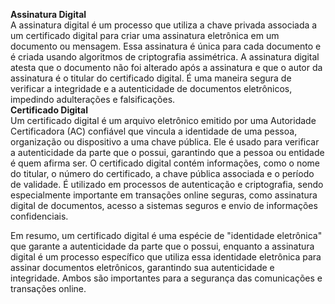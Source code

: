 **Assinatura Digital**  
A assinatura digital é um processo que utiliza a chave privada associada a um certificado digital para criar uma assinatura eletrônica em um documento ou mensagem.
Essa assinatura é única para cada documento e é criada usando algoritmos de criptografia assimétrica.
A assinatura digital atesta que o documento não foi alterado após a assinatura e que o autor da assinatura é o titular do certificado digital.
É uma maneira segura de verificar a integridade e a autenticidade de documentos eletrônicos, impedindo adulterações e falsificações.  
**Certificado Digital**  
Um certificado digital é um arquivo eletrônico emitido por uma Autoridade Certificadora (AC) confiável que vincula a identidade de uma pessoa, organização ou dispositivo a uma chave pública.
Ele é usado para verificar a autenticidade da parte que o possui, garantindo que a pessoa ou entidade é quem afirma ser.
O certificado digital contém informações, como o nome do titular, o número do certificado, a chave pública associada e o período de validade.
É utilizado em processos de autenticação e criptografia, sendo especialmente importante em transações online seguras, como assinatura digital de documentos, acesso a sistemas seguros e envio de informações confidenciais.  


Em resumo, um certificado digital é uma espécie de "identidade eletrônica" que garante a autenticidade da parte que o possui, enquanto a assinatura digital é um processo específico que utiliza essa identidade eletrônica para assinar documentos eletrônicos, garantindo sua autenticidade e integridade. Ambos são importantes para a segurança das comunicações e transações online.
